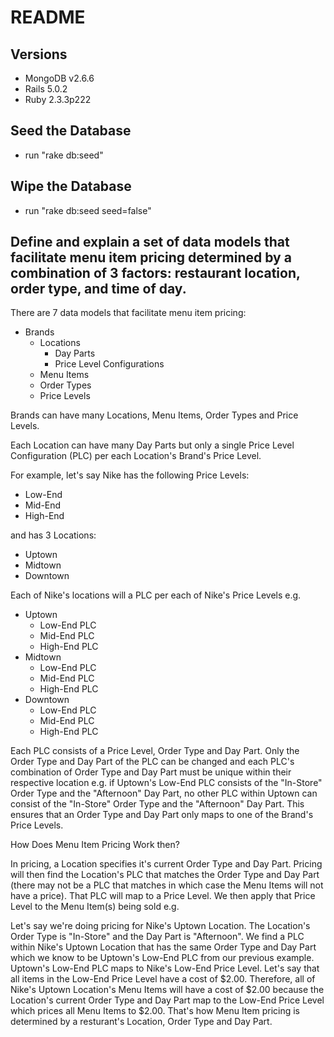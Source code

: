 # README

## Versions
- MongoDB v2.6.6
- Rails 5.0.2
- Ruby 2.3.3p222

## Seed the Database
- run "rake db:seed"

## Wipe the Database
- run "rake db:seed seed=false"

## Define and explain a set of data models that facilitate menu item pricing determined by a combination of 3 factors: restaurant location, order type, and time of day.

There are 7 data models that facilitate menu item pricing:
- Brands
  - Locations
    - Day Parts
    - Price Level Configurations
  - Menu Items
  - Order Types
  - Price Levels

Brands can have many Locations, Menu Items, Order Types and Price Levels.

Each Location can have many Day Parts but only a single Price Level Configuration (PLC) per each Location's Brand's Price Level.

For example, let's say Nike has the following Price Levels:
- Low-End
- Mid-End
- High-End

and has 3 Locations:
- Uptown
- Midtown
- Downtown


Each of Nike's locations will a PLC per each of Nike's Price Levels e.g.
- Uptown
  - Low-End PLC
  - Mid-End PLC
  - High-End PLC
- Midtown
  - Low-End PLC
  - Mid-End PLC
  - High-End PLC
- Downtown
  - Low-End PLC
  - Mid-End PLC
  - High-End PLC

Each PLC consists of a Price Level, Order Type and Day Part.
Only the Order Type and Day Part of the PLC can be changed and
each PLC's combination of Order Type and Day Part must be unique within
their respective location e.g. if Uptown's Low-End PLC consists of the "In-Store" Order Type and
the "Afternoon" Day Part, no other PLC within Uptown can consist of the "In-Store"
Order Type and the "Afternoon" Day Part. This ensures that an Order Type and Day Part only
maps to one of the Brand's Price Levels.

How Does Menu Item Pricing Work then?

In pricing, a Location specifies it's current Order Type and Day Part. Pricing will then find
the Location's PLC that matches the Order Type and Day Part (there may not be a PLC that matches in which case the Menu Items will not have a price). That PLC will map to a Price Level.
We then apply that Price Level to the Menu Item(s) being sold e.g.

Let's say we're doing pricing for Nike's Uptown Location. The Location's Order Type is "In-Store" and the Day Part is "Afternoon". We find a PLC within Nike's Uptown Location that has the same Order Type and Day Part which we know to be Uptown's Low-End PLC from our previous example.
Uptown's Low-End PLC maps to Nike's Low-End Price Level. Let's say that all items in the Low-End
Price Level have a cost of $2.00. Therefore, all of Nike's Uptown Location's Menu Items will have a cost of $2.00 because the Location's current Order Type and Day Part map to the Low-End
Price Level which prices all Menu Items to $2.00. That's how Menu Item pricing is determined by a resturant's Location, Order Type and Day Part.






